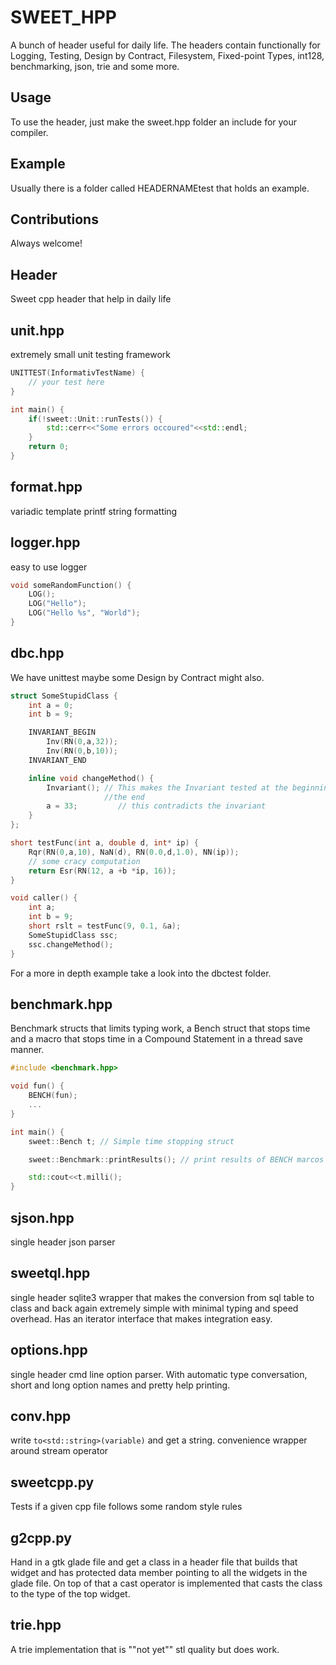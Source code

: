 SWEET_HPP
=========

A bunch of header useful for daily life. The headers contain functionally for
Logging, Testing, Design by Contract, Filesystem, Fixed-point Types, int128,
benchmarking, json, trie and some more.

Usage
-----
To use the header, just make the sweet.hpp folder an include for your compiler.

Example
------
Usually there is a folder called HEADERNAMEtest that holds an example. 

Contributions
--------
Always welcome!

Header
--------

Sweet cpp header that help in daily life

unit.hpp
--------
 extremely small unit testing framework 

```C++
UNITTEST(InformativTestName) {
	// your test here
}

int main() {
	if(!sweet::Unit::runTests()) {
		std::cerr<<"Some errors occoured"<<std::endl;
	}
	return 0;
}
```

 format.hpp
------------

 variadic template printf string formatting 

logger.hpp 
------------ 

easy to use logger
```C++
void someRandomFunction() {
	LOG();
	LOG("Hello");
	LOG("Hello %s", "World");
}
```

dbc.hpp
---------

We have unittest maybe some Design by Contract might also.

```C++
struct SomeStupidClass {
	int a = 0;
	int b = 9;

	INVARIANT_BEGIN
		Inv(RN(0,a,32));
		Inv(RN(0,b,10));
	INVARIANT_END

	inline void changeMethod() {
		Invariant(); // This makes the Invariant tested at the beginning and
					 //the end
		a = 33;		 	// this contradicts the invariant
	}
};

short testFunc(int a, double d, int* ip) {
	Rqr(RN(0,a,10), NaN(d), RN(0.0,d,1.0), NN(ip));
	// some cracy computation
	return Esr(RN(12, a +b *ip, 16));
}

void caller() {
	int a;
	int b = 9;
	short rslt = testFunc(9, 0.1, &a);
	SomeStupidClass ssc;
	ssc.changeMethod();
}
```
For a more in depth example take a look into the dbctest folder.


benchmark.hpp
---------

Benchmark structs that limits typing work, a Bench struct that stops time and
a macro that stops time in a Compound Statement in a thread save manner.
```C++
#include <benchmark.hpp>

void fun() {
	BENCH(fun);
	...
}

int main() {
	sweet::Bench t; // Simple time stopping struct

	sweet::Benchmark::printResults(); // print results of BENCH marcos

	std::cout<<t.milli();
}
```

sjson.hpp
---------

single header json parser

sweetql.hpp
---------

single header sqlite3 wrapper that makes the conversion from sql table to
class and back again extremely simple with minimal typing and speed overhead.
Has an iterator interface that makes integration easy.

options.hpp
---------

single header cmd line option parser. With automatic type conversation, short
and long option names and pretty help printing.

conv.hpp
---------

write `to<std::string>(variable)` and get a string. convenience wrapper around
stream operator

sweetcpp.py
---------

Tests if a given cpp file follows some random style rules

g2cpp.py
---------

Hand in a gtk glade file and get a class in a header file that builds that
widget and has protected data member pointing to all the widgets in the glade
file. On top of that a cast operator is implemented that casts the class to
the type of the top widget. 

trie.hpp
---------

A trie implementation that is ""not yet"" stl quality but does work.
